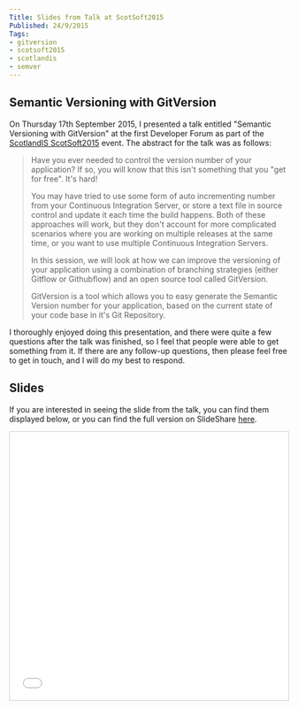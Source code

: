 ```yaml
---
Title: Slides from Talk at ScotSoft2015
Published: 24/9/2015
Tags:
- gitversion
- scotsoft2015
- scotlandis
- semver
---
```


## Semantic Versioning with GitVersion
On Thursday 17th September 2015, I presented a talk entitled "Semantic Versioning with GitVersion" at the first Developer Forum as part of the [ScotlandIS ScotSoft2015](http://www.scotlandis.com/scotsoft2015/) event.  The abstract for the talk was as follows:

> Have you ever needed to control the version number of your application?  If so, you will know that this isn't something that you "get for free".  It's hard!
>
> You may have tried to use some form of auto incrementing number from your Continuous Integration Server, or store a text file in source control and update it each time the build happens.  Both of these approaches will work, but they don't account for more complicated scenarios where you are working on multiple releases at the same time, or you want to use multiple Continuous Integration Servers.
>
> In this session, we will look at how we can improve the versioning of your application using a combination of branching strategies (either Gitflow or Githubflow) and an open source tool called GitVersion.
>
> GitVersion is a tool which allows you to easy generate the Semantic Version number for your application, based on the current state of your code base in it's Git Repository.

I thoroughly enjoyed doing this presentation, and there were quite a few questions after the talk was finished, so I feel that people were able to get something from it.  If there are any follow-up questions, then please feel free to get in touch, and I will do my best to respond.

## Slides
If you are interested in seeing the slide from the talk, you can find them displayed below, or you can find the full version on SlideShare [here](http://www.slideshare.net/gep13/semantic-versioning-with-gitversion).

<iframe src="//www.slideshare.net/slideshow/embed_code/key/HzZm8AmIJpZ0Sf" width="595" height="485" frameborder="0" marginwidth="0" marginheight="0" scrolling="no" style="border:1px solid #CCC; border-width:1px; margin-bottom:5px; max-width: 100%;" allowfullscreen> </iframe> <div style="margin-bottom:5px"></div>

